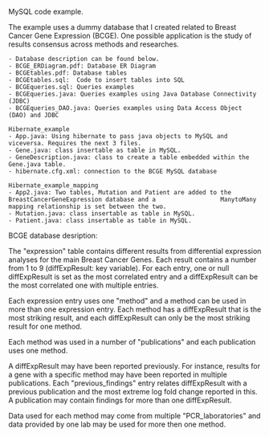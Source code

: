 MySQL code example.

The example uses a dummy database that I created related to Breast Cancer Gene Expression (BCGE). 
One possible application is the study of results consensus across methods and researches.

	- Database description can be found below.
	- BCGE_ERDiagram.pdf: Database ER Diagram
	- BCGEtables.pdf: Database tables 
	- BCGEtables.sql:  Code to insert tables into SQL
	- BCGEqueries.sql: Queries examples
	- BCGEqueries.java: Queries examples using Java Database Connectivity (JDBC)
	- BCGEqueries_DAO.java: Queries examples using Data Access Object (DAO) and JDBC
	
	Hibernate_example
	- App.java: Using hibernate to pass java objects to MySQL and viceversa. Requires the next 3 files.
	- Gene.java: class insertable as table in MySQL.
	- GeneDescription.java: class to create a table embedded within the Gene.java table.
	- hibernate.cfg.xml: connection to the BCGE MySQL database
	
	Hibernate_example_mapping
	- App2.java: Two tables, Mutation and Patient are added to the BreastCancerGeneExpression database and a 	    	      ManytoMany mapping relationship is set between the two.
	- Mutation.java: class insertable as table in MySQL.
	- Patient.java: class insertable as table in MySQL.
	



BCGE database desription:

The "expression" table contains different results from differential expression analyses for 
the main Breast Cancer Genes. Each result contains a number from 1 to 9 
(diffExpResult: key variable).
For each entry, one or null diffExpResult is set as the most correlated entry
and a diffExpResult can be the most correlated one with multiple entries.

Each expression entry uses one "method" and a method can be used in more than one expression 
entry. Each method has a diffExpResult that is the most striking result, and each diffExpResult
can only be the most striking result for one method.

Each method was used in a number of "publications" and each publication uses one method.

A diffExpResult may have been reported previously. For instance, results for a gene with a 
specific method may have been reported in multiple publications. Each "previous_findings" 
entry relates diffExpResult with a previous publication and the most extreme log fold change 
reported in this. A publication may contain findings for more than one diffExpResult.

Data used for each method may come from multiple "PCR_laboratories" and data provided by one
lab may be used for more then one method. 

 

